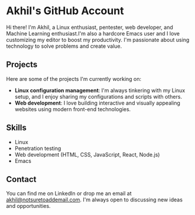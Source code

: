# Akhil's GitHub Account

Hi there! I'm Akhil, a Linux enthusiast, pentester, web developer, and Machine Learning enthusiast.I'm also a hardcore Emacs user and I love customizing my editor to boost my productivity. I'm passionate about using technology to solve problems and create value.

## Projects

Here are some of the projects I'm currently working on:

- **Linux configuration management**: I'm always tinkering with my Linux setup, and I enjoy sharing my configurations and scripts with others.
- **Web development**: I love building interactive and visually appealing websites using modern front-end technologies.


## Skills

- Linux
- Penetration testing
- Web development (HTML, CSS, JavaScript, React, Node.js)
- Emacs


## Contact

You can find me on LinkedIn or drop me an email at [akhil@notsuretoaddemail.com](mailto:akhil@notsuretoaddemail.com). I'm always open to discussing new ideas and opportunities.
